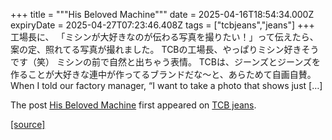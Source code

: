 +++
title = """His Beloved Machine"""
date = 2025-04-16T18:54:34.000Z
expiryDate = 2025-04-27T07:23:46.408Z
tags = ["tcbjeans","jeans"]
+++
工場長に、 「ミシンが大好きなのが伝わる写真を撮りたい！」って伝えたら、 案の定、照れてる写真が撮れました。 TCBの工場長、やっぱりミシン好きそうです（笑） ミシンの前で自然と出ちゃう表情。 TCBは、ジーンズとジーンズを作ることが大好きな連中が作ってるブランドだな〜と、あらためて自画自賛。 When I told our factory manager, “I want to take a photo that shows just \[…\]

The post [His Beloved Machine](http://tcbjeans.com/2025/04/17/52075) first appeared on [TCB jeans](http://tcbjeans.com).

[[source]](http://tcbjeans.com/2025/04/17/52075)
